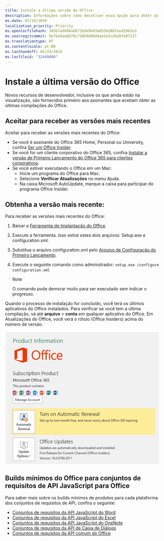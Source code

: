 ```yaml
---
title: Instale a última versão do Office
description: Informações sobre como desativar essa opção para obter as versões mais recentes do Office.
ms.date: 03/19/2019
localization_priority: Priority
ms.openlocfilehash: 345b7ad49bab672b9e9dd3a055bd8bfeed2962e3
ms.sourcegitcommit: 9e7b4daa8d76c710b9d9dd4ae2e3c45e8fe07127
ms.translationtype: HT
ms.contentlocale: pt-BR
ms.lasthandoff: 04/24/2019
ms.locfileid: "32449888"
---
```

# <a name="install-the-latest-version-of-office"></a>Instale a última versão do Office

Novos recursos de desenvolvedor, inclusive os que ainda estão na visualização, são fornecidos primeiro aos assinantes que aceitam obter as últimas compilações do Office.

## <a name="opt-in-to-getting-the-latest-builds"></a>Aceitar para receber as versões mais recentes

Aceitar para receber as versões mais recentes do Office:

- Se você é assinante do Office 365 Home, Personal ou University, confira [Ser um Office Insider](https://products.office.com/office-insider).
- Se você for um cliente corporativo do Office 365, confira [Instalar a versão de Primeiro Lançamento do Office 365 para clientes corporativos](https://support.office.com/article/Install-the-First-Release-build-for-Office-365-for-business-customers-4dd8ba40-73c0-4468-b778-c7b744d03ead).
- Se você estiver executando o Office em um Mac:
    - Inicie um programa do Office para Mac.
    - Selecione **Verificar Atualizações** no menu Ajuda.
    - Na caixa Microsoft AutoUpdate, marque a caixa para participar do programa Office Insider.

## <a name="get-the-latest-build"></a>Obtenha a versão mais recente:

Para receber as versões mais recentes do Office:

1. Baixar a [Ferramenta de Implantação do Office](https://www.microsoft.com/download/details.aspx?id=49117).
2. Execute a ferramenta. Isso extrai estes dois arquivos: Setup.exe e configuration.xml.
3. Substitua o arquivo configuration.xml pelo [Arquivo de Configuração do Primeiro Lançamento](https://raw.githubusercontent.com/OfficeDev/Office-Add-in-Commands-Samples/master/Tools/FirstReleaseConfig/configuration.xml).
4. Execute o seguinte comando como administrador: `setup.exe /configure configuration.xml`

    > [!NOTE]
    > O comando pode demorar muito para ser executado sem indicar o progresso.

Quando o processo de instalação for concluído, você terá os últimos aplicativos do Office instalados. Para verificar se você tem a última compilação, vá até **arquivo** > **conta** em qualquer aplicativo do Office. Em Atualizações do Office, você verá o rótulo (Office Insiders) acima do número de versão.

![Uma captura de tela que mostra informações do produto com o rótulo Office Insiders](../images/office-insiders.png)

## <a name="minimum-office-builds-for-office-javascript-api-requirement-sets"></a>Builds mínimos do Office para conjuntos de requisitos de API JavaScript para Office

Para saber mais sobre os builds mínimos de produtos para cada plataforma dos conjuntos de requisitos de API, confira o seguinte:

- [Conjuntos de requisitos da API JavaScript do Word](/office/dev/add-ins/reference/requirement-sets/word-api-requirement-sets)
- [Conjuntos de requisitos da API JavaScript do Excel](/office/dev/add-ins/reference/requirement-sets/excel-api-requirement-sets)
- [Conjuntos de requisitos da API JavaScript do OneNote](/office/dev/add-ins/reference/requirement-sets/onenote-api-requirement-sets)
- [Conjuntos de requisitos da API de Caixa de Diálogo](/office/dev/add-ins/reference/requirement-sets/dialog-api-requirement-sets)
- [Conjuntos de requisitos da API comum do Office](/office/dev/add-ins/reference/requirement-sets/office-add-in-requirement-sets)

